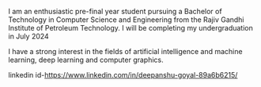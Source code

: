 I am an enthusiastic pre-final year student pursuing a Bachelor of Technology in Computer Science and Engineering from the Rajiv Gandhi Institute of Petroleum Technology. I will be completing my undergraduation in July 2024

I have a strong interest in the fields of artificial intelligence and machine learning, deep learning and computer graphics. 

linkedin id-https://www.linkedin.com/in/deepanshu-goyal-89a6b6215/

<!---
deepgoyal19/deepgoyal19 is a ✨ special ✨ repository because its `README.md` (this file) appears on your GitHub profile.
You can click the Preview link to take a look at your changes.
--->
